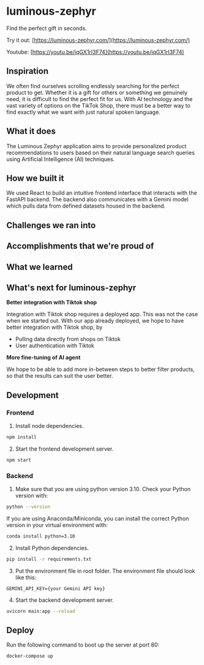 # luminous-zephyr

Find the perfect gift in seconds.

Try it out: [https://luminous-zephyr.com/](https://luminous-zephyr.com/)

Youtube: [https://youtu.be/jqGX1rI3F74](https://youtu.be/jqGX1rI3F74)

## Inspiration
We often find ourselves scrolling endlessly searching for the perfect product to get. Whether it is a gift for others or something we genuinely need, it is difficult to find the perfect fit for us. 
With AI technology and the vast variety of options on the TikTok Shop, there must be a better way to find exactly what we want with just natural spoken language.

## What it does
The Luminous Zephyr application aims to provide personalized product recommendations to users based on their natural language search queries using Artificial Intelligence (AI) techniques.

## How we built it
We used React to build an intuitive frontend interface that interacts with the FastAPI backend. The backend also communicates with a Gemini model which pulls data from defined datasets housed in the backend.

## Challenges we ran into

## Accomplishments that we're proud of

## What we learned

## What's next for luminous-zephyr
**Better integration with Tiktok shop**

Integration with Tiktok shop requires a deployed app. This was not the case when we started out. With our app already deployed, we hope to have better integration with Tiktok shop, by

* Pulling data directly from shops on Tiktok
* User authentication with Tiktok

**More fine-tuning of AI agent**

We hope to be able to add more in-between steps to better filter products, so that the results can suit the user better.

## Development

### Frontend

1. Install node dependencies.

```bash
npm install
```

2. Start the frontend development server.

```bash
npm start
```

### Backend

1. Make sure that you are using python version 3.10. Check your Python version with:

```bash
python --version
```

If you are using Anaconda/Miniconda, you can install the correct Python version in your virtual environment with:

```bash
conda install python=3.10
```

2. Install Python dependencies.

```bash
pip install -r requirements.txt
```

3. Put the environment file in root folder. The environment file should look like this:

```
GEMINI_API_KEY={your Gemini API key}
```

4. Start the backend development server.

```bash
uvicorn main:app --reload
```

## Deploy

Run the following command to boot up the server at port 80:

```bash
docker-compose up
```

